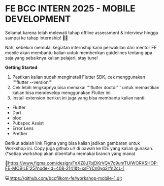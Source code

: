 # FE BCC INTERN 2025 - MOBILE DEVELOPMENT

Selamat karena telah melewati tahap offline assessment & interview hingga sampai ke tahap internship! 🎉✨

Nah, sebelum memulai kegiatan internship kami perwakilan dari mentor FE mobile akan membantu kalian untuk memberikan guidelines tentang apa saja yang sebaiknya kalian pelajari, stay tune!

**Getting Started**

1) Pastikan kalian sudah menginstall Flutter SDK, cek menggunakan '''flutter --version'''
2) Cek lebih lengkapnya bisa memakai '''flutter doctor''' untuk memastikan kalian bisa mendevelop menggunakan Flutter ini.
3) Install extension berikut ini juga yang bisa membantu kalian nanti:
- Flutter
- Dart
- bloc
- Pubspec Assist
- Error Lens
- Prettier


Berikut adalah link Figma yang bisa kalian jadikan gambaran untuk Workshop ini. Copy juga github url di bawah ke IDE yang kalian gunakan.
(*setiap workshop akan diberitahu memakai branch yang mana)

🎨https://www.figma.com/design/FnXZ8J7pjDKrVQV7c9umTU/WORKSHOP-FE-MOBILE'25?node-id=408-2141&t=xsFYCn0yq2rfn2cL-1

💻https://github.com/bccfilkom-fe/workshop-mobile-1.git

